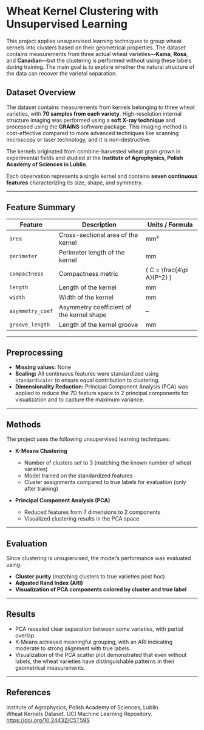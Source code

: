 # Wheat Kernel Clustering with Unsupervised Learning

This project applies unsupervised learning techniques to group wheat kernels into clusters based on their geometrical properties. The dataset contains measurements from three actual wheat varieties—**Kama**, **Rosa**, and **Canadian**—but the clustering is performed without using these labels during training. The main goal is to explore whether the natural structure of the data can recover the varietal separation.

## Dataset Overview

The dataset contains measurements from kernels belonging to three wheat varieties, with **70 samples from each variety**. High-resolution internal structure imaging was performed using a **soft X-ray technique** and processed using the **GRAINS** software package. This imaging method is cost-effective compared to more advanced techniques like scanning microscopy or laser technology, and it is non-destructive.

The kernels originated from combine-harvested wheat grain grown in experimental fields and studied at the **Institute of Agrophysics, Polish Academy of Sciences in Lublin**.

Each observation represents a single kernel and contains **seven continuous features** characterizing its size, shape, and symmetry.

---

## Feature Summary

| Feature                | Description                                                       | Units / Formula                      |
|------------------------|-------------------------------------------------------------------|----------------------------------------|
| `area`                 | Cross-sectional area of the kernel                               | mm²                                   |
| `perimeter`            | Perimeter length of the kernel                                   | mm                                    |
| `compactness`          | Compactness metric                                               | \( C = \frac{4\pi A}{P^2} \)          |
| `length`               | Length of the kernel                                             | mm                                    |
| `width`                | Width of the kernel                                              | mm                                    |
| `asymmetry_coef`       | Asymmetry coefficient of the kernel shape                        | –                                     |
| `groove_length`        | Length of the kernel groove                                      | mm                                    |

---

## Preprocessing

- **Missing values:** None  
- **Scaling:** All continuous features were standardized using `StandardScaler` to ensure equal contribution to clustering.  
- **Dimensionality Reduction:** Principal Component Analysis (PCA) was applied to reduce the 7D feature space to 2 principal components for visualization and to capture the maximum variance.

---

## Methods

The project uses the following unsupervised learning techniques:

- **K-Means Clustering**
  - Number of clusters set to 3 (matching the known number of wheat varieties)
  - Model trained on the standardized features
  - Cluster assignments compared to true labels for evaluation (only after training)

- **Principal Component Analysis (PCA)**
  - Reduced features from 7 dimensions to 2 components
  - Visualized clustering results in the PCA space

---

## Evaluation

Since clustering is unsupervised, the model’s performance was evaluated using:

- **Cluster purity** (matching clusters to true varieties post hoc)
- **Adjusted Rand Index (ARI)**
- **Visualization of PCA components colored by cluster and true label**

---

## Results

- PCA revealed clear separation between some varieties, with partial overlap.
- K-Means achieved meaningful grouping, with an ARI indicating moderate to strong alignment with true labels.
- Visualization of the PCA scatter plot demonstrated that even without labels, the wheat varieties have distinguishable patterns in their geometrical measurements.

---

## References

Institute of Agrophysics, Polish Academy of Sciences, Lublin.  
Wheat Kernels Dataset. UCI Machine Learning Repository.  
https://doi.org/10.24432/C5T59S

